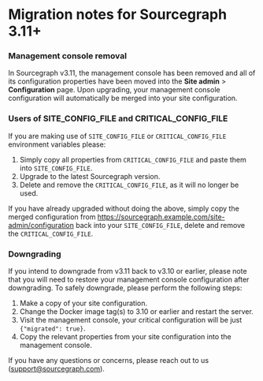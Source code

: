 # Migration notes for Sourcegraph 3.11+

### Management console removal

In Sourcegraph v3.11, the management console has been removed and all of its configuration properties have been moved into the **Site admin** > **Configuration** page. Upon upgrading, your management console configuration will automatically be merged into your site configuration.

### Users of SITE_CONFIG_FILE and CRITICAL_CONFIG_FILE

If you are making use of `SITE_CONFIG_FILE` or `CRITICAL_CONFIG_FILE` environment variables please:

1. Simply copy all properties from `CRITICAL_CONFIG_FILE` and paste them into `SITE_CONFIG_FILE`.
2. Upgrade to the latest Sourcegraph version.
3. Delete and remove the `CRITICAL_CONFIG_FILE`, as it will no longer be used.

If you have already upgraded without doing the above, simply copy the merged configuration from https://sourcegraph.example.com/site-admin/configuration back into your `SITE_CONFIG_FILE`, delete and remove the `CRITICAL_CONFIG_FILE`.

### Downgrading

If you intend to downgrade from v3.11 back to v3.10 or earlier, please note that you will need to restore your management console configuration after downgrading. To safely downgrade, please perform the following steps:

1. Make a copy of your site configuration.
2. Change the Docker image tag(s) to 3.10 or earlier and restart the server.
3. Visit the management console, your critical configuration will be just `{"migrated": true}`.
4. Copy the relevant properties from your site configuration into the management console.

If you have any questions or concerns, please reach out to us (support@sourcegraph.com).
